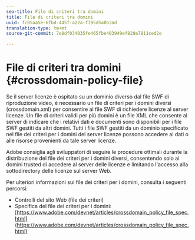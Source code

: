 ```yaml
---
seo-title: File di criteri tra domini
title: File di criteri tra domini
uuid: fc05aa5e-6fbd-445f-a22a-f795d5a0b3ad
translation-type: tm+mt
source-git-commit: 7e8df034035fe465fbe403949ef828e7811ced2e

---
```



# File di criteri tra domini {#crossdomain-policy-file}

Se il server licenze è ospitato su un dominio diverso dal file SWF di riproduzione video, è necessario un file di criteri per i domini diversi (crossdomain.xml) per consentire al file SWF di richiedere licenze al server licenze. Un file di criteri validi per più domini è un file XML che consente al server di indicare che i relativi dati e documenti sono disponibili per i file SWF gestiti da altri domini. Tutti i file SWF gestiti da un dominio specificato nel file dei criteri per i domini del server licenze possono accedere ai dati o alle risorse provenienti da tale server licenze.

Adobe consiglia agli sviluppatori di seguire le procedure ottimali durante la distribuzione del file dei criteri per i domini diversi, consentendo solo ai domini trusted di accedere al server delle licenze e limitando l&#39;accesso alla sottodirectory delle licenze sul server Web.

Per ulteriori informazioni sui file dei criteri per i domini, consulta i seguenti percorsi:

* Controlli del sito Web (file dei criteri)
* Specifica del file dei criteri per i domini: [https://www.adobe.com/devnet/articles/crossdomain_policy_file_spec.html](https://www.adobe.com/devnet/articles/crossdomain_policy_file_spec.html)

